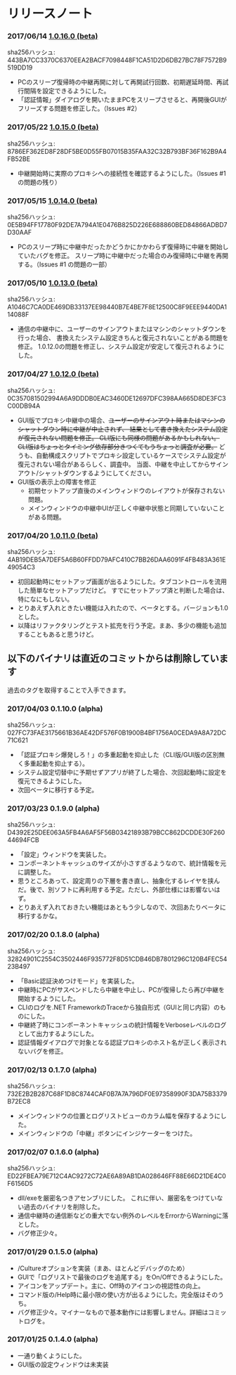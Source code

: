 # リリースノート

### 2017/06/14 [1.0.16.0 (beta)](MAPE_1.0.16.0_Windows.zip) 

sha256ハッシュ: 443BA7CC3370C6370EEA2BACF7098448F1CA51D2D6DB27BC78F7572B9519DD19

* PCのスリープ復帰時の中継再開に対して再開試行回数、初期遅延時間、再試行間隔を設定できるようにした。
* 「認証情報」ダイアログを開いたままPCをスリープさせると、再開後GUIがフリーズする問題を修正した。（Issues #2）


### 2017/05/22 [1.0.15.0 (beta)](MAPE_1.0.15.0_Windows.zip) 

sha256ハッシュ: 8786EF362ED8F28DF5BE0D55FB07015B35FAA32C32B793BF36F162B9A4FB52BE

* 中継開始時に実際のプロキシへの接続性を確認するようにした。（Issues #1 の問題の残り）


### 2017/05/15 [1.0.14.0 (beta)](MAPE_1.0.14.0_Windows.zip) 

sha256ハッシュ: 0E5B94FF17780F92DE7A794A1E0476B825D226E688860BED84866ADBD7D30AAF

* PCのスリープ時に中継中だったかどうかにかかわらず復帰時に中継を開始していたバグを修正。
  スリープ時に中継中だった場合のみ復帰時に中継を再開する。（Issues #1 の問題の一部）


### 2017/05/10 [1.0.13.0 (beta)](MAPE_1.0.13.0_Windows.zip) 

sha256ハッシュ: A1046C7CA0DE469DB33137EE98440B7E4BE7F8E12500C8F9EEE9440DA114088F

* 通信の中継中に、ユーザーのサインアウトまたはマシンのシャットダウンを行った場合、
  書換えたシステム設定きちんと復元されないことがある問題を修正。
  1.0.12.0の問題を修正し、システム設定が安定して復元されるようにした。


### 2017/04/27 [1.0.12.0 (beta)](MAPE_1.0.12.0_Windows.zip) 

sha256ハッシュ: 0C357081502994A6A9DDDB0EAC3460DE12697DFC398AA665D8DE3FC3C00DB94A

* GUI版でプロキシ中継中の場合、~~ユーザーのサインアウト時またはマシンのシャットダウン時に中継が中止されず、
  結果として書き換えたシステム設定が復元されない問題を修正。
  CLI版にも同様の問題があるかもしれない。CLI版はちょっとタイミング依存部分きつくてもうちょっと調査が必要。~~
  どうも、自動構成スクリプトでプロキシ設定しているケースでシステム設定が復元されない場合があるらしく、調査中。
  当面、中継を中止してからサインアウト/シャットダウンするようにしてください。
* GUI版の表示上の障害を修正
    * 初期セットアップ直後のメインウィンドウのレイアウトが保存されない問題。
    * メインウィンドウの中継中UIが正しく中継中状態と同期していないことがある問題。


### 2017/04/20 [1.0.11.0 (beta)](MAPE_1.0.11.0_Windows.zip) 

sha256ハッシュ: 4AB19DEB5A7DEF5A6B60FFDD79AFC410C7BB26DAA6091F4FB483A361E49054C3

* 初回起動時にセットアップ画面が出るようにした。タブコントロールを流用した簡単なセットアップだけど。
  すでにセットアップ済と判断した場合は、特になにもしない。
* とりあえず入れときたい機能は入れたので、ベータとする。バージョンも1.0とした。
* 以降はリファクタリングとテスト拡充を行う予定。まあ、多少の機能も追加することもあると思うけど。


## 以下のバイナリは直近のコミットからは削除しています

過去のタグを取得することで入手できます。


### 2017/04/03 0.1.10.0 (alpha) 

sha256ハッシュ: 027FC73FAE3175661B36AE42DF576F0B1900B4BF1756A0CEDA9A8A72DC71C621

* 「認証プロキシ爆発しろ！」の多重起動を抑止した（CLI版/GUI版の区別無く多重起動を抑止する）。
* システム設定切替中に予期せずアプリが終了した場合、次回起動時に設定を復元できるようにした。
* 次回ベータに移行する予定。


### 2017/03/23 0.1.9.0 (alpha)

sha256ハッシュ: D4392E25DEE063A5FB4A6AF5F56B03421893B79BCC862DCDDE30F26044694FCB

* 「設定」ウィンドウを実装した。
* コンポーネントキャッシュのサイズが小さすぎるようなので、統計情報を元に調整した。
* 思うところあって、設定周りの下層を書き直し、抽象化するレイヤを挟んだ。後で、別ソフトに再利用する予定。ただし、外部仕様には影響ないはず。
* とりあえず入れておきたい機能はあともう少しなので、次回あたりベータに移行するかな。

### 2017/02/20 0.1.8.0 (alpha)

sha256ハッシュ: 32824901C2554C3502446F935772F8D51CDB46DB7801296C120B4FEC5423B497

* 「Basic認証決めつけモード」を実装した。
* 中継時にPCがサスペンドしたら中継を中止し、PCが復帰したら再び中継を開始するようにした。
* CLIのログを.NET FrameworkのTraceから独自形式（GUIと同じ内容）のものにした。
* 中継終了時にコンポーネントキャッシュの統計情報をVerboseレベルのログとして出力するようにした。
* 認証情報ダイアログで対象となる認証プロキシのホスト名が正しく表示されないバグを修正。

### 2017/02/13 0.1.7.0 (alpha)

sha256ハッシュ: 732E2B2B287C68F1D8C8744CAF0B7A7A796DF0E97358990F3DA75B3379B72EC8

* メインウィンドウの位置とログリストビューのカラム幅を保存するようにした。
* メインウィンドウの「中継」ボタンにインジケーターをつけた。

### 2017/02/07 0.1.6.0 (alpha)

sha256ハッシュ: ED22FBEA79E712C4AC9272C72AE6A89AB1DA028646FF88E66D21DE4C0F6156D5

* dll/exeを厳密名つきアセンブリにした。
これに伴い、厳密名をつけていない過去のバイナリを削除した。
* 通信中継時の通信断などの重大でない例外のレベルをErrorからWarningに落とした。 
* バグ修正少々。

### 2017/01/29 0.1.5.0 (alpha)

* /Cultureオプションを実装（まあ、ほとんどデバッグのため）
* GUIで「ログリストで最後のログを追尾する」をOn/Offできるようにした。
* アイコンをアップデート。主に、Off時のアイコンの視認性の向上。
* コマンド版の/Help時に最小限の使い方が出るようにした。完全版はそのうち。
* バグ修正少々。マイナーなもので基本動作には影響しません。詳細はコミットログを。

### 2017/01/25 0.1.4.0 (alpha)

* 一通り動くようにした。
* GUI版の設定ウィンドウは未実装
